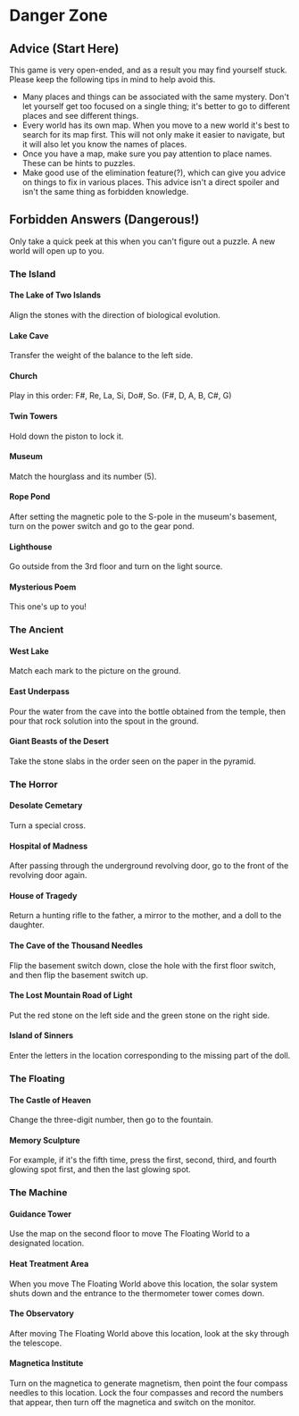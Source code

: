 # Danger Zone

## Advice (Start Here)

This game is very open-ended, and as a result you may find yourself stuck. Please keep the following tips in mind to help avoid this.
* Many places and things can be associated with the same mystery. Don't let yourself get too focused on a single thing; it's better to go to different places and see different things.
* Every world has its own map. When you move to a new world it's best to search for its map first. This will not only make it easier to navigate, but it will also let you know the names of places.
* Once you have a map, make sure you pay attention to place names. These can be hints to puzzles.
* Make good use of the elimination feature(?), which can give you advice on things to fix in various places. This advice isn't a direct spoiler and isn't the same thing as forbidden knowledge.

## Forbidden Answers (Dangerous!)

Only take a quick peek at this when you can't figure out a puzzle. A new world will open up to you.

### The Island

#### The Lake of Two Islands

Align the stones with the direction of biological evolution.

#### Lake Cave

Transfer the weight of the balance to the left side.

#### Church

Play in this order: F#, Re, La, Si, Do#, So. (F#, D, A, B, C#, G)

#### Twin Towers

Hold down the piston to lock it.

#### Museum

Match the hourglass and its number (5).

#### Rope Pond

After setting the magnetic pole to the S-pole in the museum's basement, turn on the power switch and go to the gear pond.

#### Lighthouse

Go outside from the 3rd floor and turn on the light source.

#### Mysterious Poem

This one's up to you!

### The Ancient

#### West Lake

Match each mark to the picture on the ground.

#### East Underpass

Pour the water from the cave into the bottle obtained from the temple, then pour that rock solution into the spout in the ground.

#### Giant Beasts of the Desert

Take the stone slabs in the order seen on the paper in the pyramid.

### The Horror

#### Desolate Cemetary

Turn a special cross.

#### Hospital of Madness

After passing through the underground revolving door, go to the front of the revolving door again.

#### House of Tragedy

Return a hunting rifle to the father, a mirror to the mother, and a doll to the daughter.

#### The Cave of the Thousand Needles

Flip the basement switch down, close the hole with the first floor switch, and then flip the basement switch up.

#### The Lost Mountain Road of Light

Put the red stone on the left side and the green stone on the right side.

#### Island of Sinners

Enter the letters in the location corresponding to the missing part of the doll.

### The Floating

#### The Castle of Heaven

Change the three-digit number, then go to the fountain.

#### Memory Sculpture

For example, if it's the fifth time, press the first, second, third, and fourth glowing spot first, and then the last glowing spot.

### The Machine

#### Guidance Tower

Use the map on the second floor to move The Floating World to a designated location.

#### Heat Treatment Area

When you move The Floating World above this location, the solar system shuts down and the entrance to the thermometer tower comes down.

#### The Observatory

After moving The Floating World above this location, look at the sky through the telescope.

#### Magnetica Institute

Turn on the magnetica to generate magnetism, then point the four compass needles to this location. Lock the four compasses and record the numbers that appear, then turn off the magnetica and switch on the monitor.
